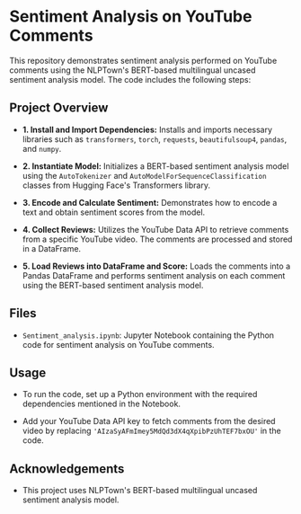 # Sentiment Analysis on YouTube Comments

This repository demonstrates sentiment analysis performed on YouTube comments using the NLPTown's BERT-based multilingual uncased sentiment analysis model. The code includes the following steps:

## Project Overview

- **1. Install and Import Dependencies:** Installs and imports necessary libraries such as `transformers`, `torch`, `requests`, `beautifulsoup4`, `pandas`, and `numpy`.

- **2. Instantiate Model:** Initializes a BERT-based sentiment analysis model using the `AutoTokenizer` and `AutoModelForSequenceClassification` classes from Hugging Face's Transformers library.

- **3. Encode and Calculate Sentiment:** Demonstrates how to encode a text and obtain sentiment scores from the model.

- **4. Collect Reviews:** Utilizes the YouTube Data API to retrieve comments from a specific YouTube video. The comments are processed and stored in a DataFrame.

- **5. Load Reviews into DataFrame and Score:** Loads the comments into a Pandas DataFrame and performs sentiment analysis on each comment using the BERT-based sentiment analysis model.

## Files

- `Sentiment_analysis.ipynb`: Jupyter Notebook containing the Python code for sentiment analysis on YouTube comments.

## Usage

- To run the code, set up a Python environment with the required dependencies mentioned in the Notebook.

- Add your YouTube Data API key to fetch comments from the desired video by replacing `'AIzaSyAFmImey5MdQd3dX4qXpibPzUhTEF7bxOU'` in the code.

## Acknowledgements

- This project uses NLPTown's BERT-based multilingual uncased sentiment analysis model.
